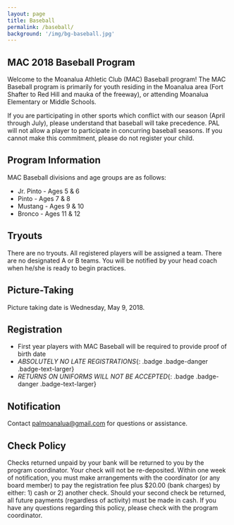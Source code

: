 ```yaml
---
layout: page
title: Baseball
permalink: /baseball/
background: '/img/bg-baseball.jpg'
---
```


MAC 2018 Baseball Program
----------------------------------
Welcome to the Moanalua Athletic Club (MAC) Baseball program! The MAC Baseball program is primarily for youth residing in the Moanalua area (Fort Shafter to Red Hill and mauka of the freeway), or attending Moanalua Elementary or Middle Schools.

If you are participating in other sports which conflict with our season (April through July), please understand that baseball will take precedence. PAL will not allow a player to participate in concurring baseball seasons. If you cannot make this commitment, please do not register your child.

Program Information
-------------------
MAC Baseball divisions and age groups are as follows:  

* Jr. Pinto - Ages 5 & 6
* Pinto - Ages 7 & 8
* Mustang - Ages 9 & 10
* Bronco - Ages 11 & 12

Tryouts
-------
There are no tryouts. All registered players will be assigned a team. There are no designated A or B teams. You will be notified by your head coach when he/she is ready to begin practices.

Picture-Taking
--------------
Picture taking date is Wednesday, May 9, 2018.

Registration
------------
* First year players with MAC Baseball will be required to provide proof of birth date
* *ABSOLUTELY NO LATE REGISTRATIONS*{: .badge .badge-danger .badge-text-larger}
* *RETURNS ON UNIFORMS WILL NOT BE ACCEPTED*{: .badge .badge-danger .badge-text-larger}

Notification
------------

Contact [palmoanalua@gmail.com](mailto:palmoanalua@gmail.com)  for questions or assistance.

Check Policy
------------
Checks returned unpaid by your bank will be returned to you by the program coordinator. 
Your check will not be re-deposited. Within one week of notification, you must make arrangements with the coordinator
 (or any board member) to pay the registration fee plus $20.00 (bank charges) by either: 1) cash or 2) another check.
  Should your second check be returned, all future payments (regardless of activity) must be made in cash.
   If you have any questions regarding this policy, please check with the program coordinator.